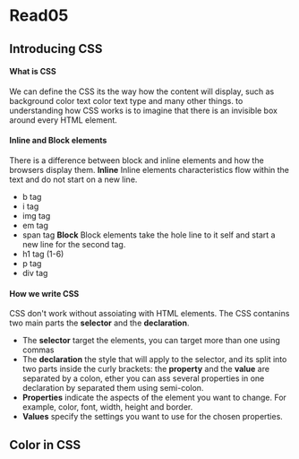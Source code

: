 # Read05
## Introducing CSS
#### What is CSS

We can define the CSS its the way how the content will display, such as background color text color text type and many other things.
to understanding how CSS works is to
imagine that there is an invisible box around
every HTML element.

#### Inline and Block elements
There is a difference between block and inline elements and how the browsers display them.
__Inline__
Inline elements characteristics flow within the text and do not start on a new line.
- b tag
- i tag
- img tag
- em tag
- span tag
__Block__
Block elements take the hole line to it self and start a new line for the second tag.
- h1 tag (1-6)
- p tag 
- div tag

#### How we write CSS 
CSS don't work without assoiating with HTML elements.
The CSS contanins two main parts the __selector__ and the __declaration__.
- The __selector__  target the elements, you can target more than one using commas
- The __declaration__ the style that will apply to the selector, and its split into two parts inside the curly brackets: the __property__ and the __value__ are separated by a colon, ether you can ass several properties in one  declaration by separated them using semi-colon.
- __Properties__ indicate the aspects of the element you want to change. For example, color, font, width, height and border.
- __Values__ specify the settings you want to use for the chosen properties. 

## Color in CSS
